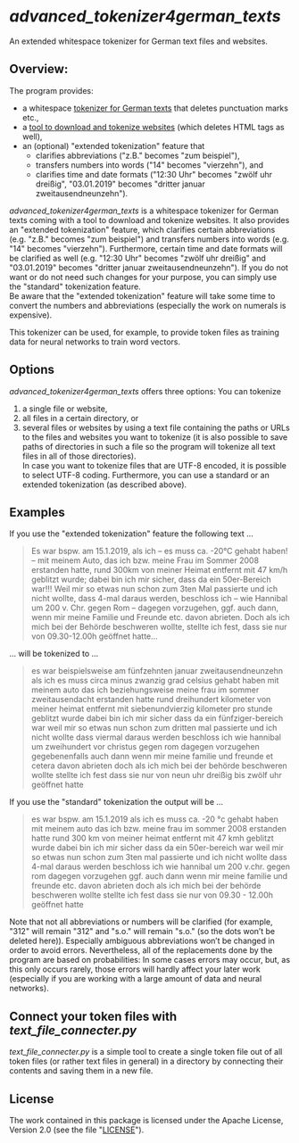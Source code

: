 # *advanced_tokenizer4german_texts*
An extended whitespace tokenizer for German text files and websites.

## Overview:
The program provides:
* a whitespace [tokenizer for German texts](src/tokenizer4germantexts/Tokenizer.java) that deletes punctuation marks etc.,
* a [tool to download and tokenize websites](src/tokenizer4germantexts/Webloader.java) (which deletes HTML tags as well),
* an (optional) "extended tokenization" feature that
    * clarifies abbreviations ("z.B." becomes "zum beispiel"),
    * transfers numbers into words ("14" becomes "vierzehn"), and
    * clarifies time and date formats ("12:30 Uhr" becomes "zwölf uhr dreißig", "03.01.2019" becomes "dritter januar zweitausendneunzehn").

*advanced_tokenizer4german_texts* is a whitespace tokenizer for German texts coming with a tool to download and tokenize websites. It also provides an "extended tokenization" feature, which clarifies certain abbreviations (e.g. "z.B." becomes "zum beispiel") and transfers numbers into words (e.g. "14" becomes "vierzehn"). Furthermore, certain time and date formats will be clarified as well (e.g. "12:30 Uhr" becomes "zwölf uhr dreißig" and "03.01.2019" becomes "dritter januar zweitausendneunzehn"). If you do not want or do not need such changes for your purpose, you can simply use the "standard" tokenization feature.  
Be aware that the "extended tokenization" feature will take some time to convert the numbers and abbreviations (especially the work on numerals is expensive).

This tokenizer can be used, for example, to provide token files as training data for neural networks to train word vectors.

## Options
*advanced_tokenizer4german_texts* offers three options:
You can tokenize
1. a single file or website,
2. all files in a certain directory, or
3. several files or websites by using a text file containing the paths or URLs to the files and websites you want to tokenize (it is also possible to save paths of directories in such a file so the program will tokenize all text files in all of those directories).  
In case you want to tokenize files that are UTF-8 encoded, it is possible to select UTF-8 coding. Furthermore, you can use a standard or an extended tokenization (as described above).

## Examples
If you use the "extended tokenization" feature the following text ...

> Es war bspw. am 15.1.2019, als ich – es muss ca. -20°C gehabt haben! – mit meinem Auto, das ich bzw. meine Frau im Sommer 2008 erstanden hatte, rund 300km von meiner Heimat entfernt mit 47 km/h geblitzt wurde; dabei bin ich mir sicher, dass da ein 50er-Bereich war!!! Weil mir so etwas nun schon zum 3ten Mal passierte und ich nicht wollte, dass 4-mal daraus werden, beschloss ich – wie Hannibal um 200 v. Chr. gegen Rom – dagegen vorzugehen, ggf. auch dann, wenn mir meine Familie und Freunde etc. davon abrieten. Doch als ich mich bei der Behörde beschweren wollte, stellte ich fest, dass sie nur von 09.30-12.00h geöffnet hatte…

... will be tokenized to ...

> es war beispielsweise am fünfzehnten januar zweitausendneunzehn als ich es muss circa minus zwanzig grad celsius gehabt haben mit meinem auto das ich beziehungsweise meine frau im sommer zweitausendacht erstanden hatte rund dreihundert kilometer von meiner heimat entfernt mit siebenundvierzig kilometer pro stunde geblitzt wurde dabei bin ich mir sicher dass da ein fünfziger-bereich war weil mir so etwas nun schon zum dritten mal passierte und ich nicht wollte dass viermal daraus werden beschloss ich wie hannibal um zweihundert vor christus gegen rom dagegen vorzugehen gegebenenfalls auch dann wenn mir meine familie und freunde et cetera davon abrieten doch als ich mich bei der behörde beschweren wollte stellte ich fest dass sie nur von neun uhr dreißig bis zwölf uhr geöffnet hatte

If you use the "standard" tokenization the output will be ...

> es war bspw. am 15.1.2019 als ich es muss ca. -20 °c gehabt haben mit meinem auto das ich bzw. meine frau im sommer 2008 erstanden hatte rund 300 km von meiner heimat entfernt mit 47 kmh geblitzt wurde dabei bin ich mir sicher dass da ein 50er-bereich war weil mir so etwas nun schon zum 3ten mal passierte und ich nicht wollte dass 4-mal daraus werden beschloss ich wie hannibal um 200 v.chr. gegen rom dagegen vorzugehen ggf. auch dann wenn mir meine familie und freunde etc. davon abrieten doch als ich mich bei der behörde beschweren wollte stellte ich fest dass sie nur von 09.30 - 12.00h geöffnet hatte

Note that not all abbreviations or numbers will be clarified (for example, "312" will remain "312" and "s.o." will remain "s.o." (so the dots won’t be deleted here)). Especially ambiguous abbreviations won’t be changed in order to avoid errors. Nevertheless, all of the replacements done by the program are based on probabilities: In some cases errors may occur, but, as this only occurs rarely, those errors will hardly affect your later work (especially if you are working with a large amount of data and neural networks).

## Connect your token files with *text_file_connecter.py*
*text_file_connecter.py* is a simple tool to create a single token file out of all token files (or rather text files in general) in a directory by connecting their contents and saving them in a new file.

## License
The work contained in this package is licensed under the Apache License, Version 2.0 (see the file "[LICENSE](LICENSE)").
